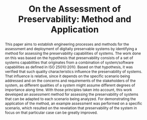 ---
abstract: This paper aims to establish engineering processes and methods for the assessment
  and deployment of digitally preservable systems by identifying a method for assessing
  the preservability capabilities of systems. The work done on this was based on the
  hypothesis that preservability consists of a set of systems capabilities that originates
  from a combination of system/software capabilities as defined in ISO 25010:2010.
  Based on that hypothesis, it was verified that such quality characteristics influence
  the preservability of systems. That influence is relative, since it depends on the
  specific scenario being addressed and on the concerns and requirements of the stakeholders
  of the system, as different qualities of a system might assume different degrees
  of importance along time. With those principles taken into account, this work developed
  an assessment method for assessing the preservability of systems that can be adapted
  to each scenario being analyzed. For demonstrating the application of the method,
  an example assessment was performed on a specific scenario, which resulted on the
  revelation that preservability of the system in focus on that particular case can
  be greatly improved.
creators:
- Proença, Diogo
- Antunes, Gonçalo
- Miksa, Tomasz
date: null
document_url: https://services.phaidra.univie.ac.at/api/object/o:378050/download
grand_parent: iPRES
institutions: []
keywords:
- trust
- digital preservation
- checklist assessment
- lisbon
landing_page_url: https://phaidra.univie.ac.at/o:378050
language: eng
layout: publication
license: CC BY-SA 2.0 AT
notes_url: null
parent: iPRES 2013
publication_type: paper
size: 378229
slides_url: null
source_name: iPRES
stream_url: null
title: 'On the Assessment of Preservability: Method and Application'
year: 2013
---